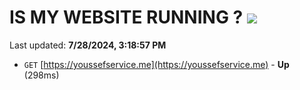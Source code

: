 # IS MY WEBSITE RUNNING ? [![](https://img.shields.io/static/v1?label=Sponsor&message=%E2%9D%A4&logo=GitHub&color=%23fe8e86)](https://github.com/sponsors/Youssef-Lehmam)

Last updated: **7/28/2024, 3:18:57 PM**

- `GET` [https://youssefservice.me](https://youssefservice.me) - **Up** (298ms)
